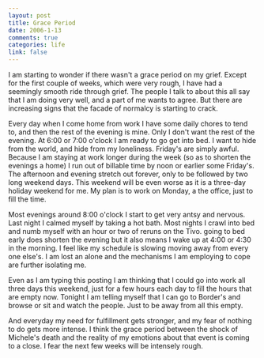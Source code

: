 ```yaml
--- 
layout: post
title: Grace Period
date: 2006-1-13
comments: true
categories: life
link: false
---
```

I am starting to wonder if there wasn't a grace period on my grief. Except for the first couple of weeks, which were very rough, I have had a seemingly smooth ride through grief. The people I talk to about this all say that I am doing very well, and a part of me wants to agree. But there are increasing signs that the facade of normalcy is starting to crack.

Every day when I come home from work I have some daily chores to tend to, and then the rest of the evening is mine. Only I don't want the rest of the evening. At 6:00 or 7:00 o'clock I am ready to go get into bed. I want to hide from the world, and hide from my loneliness. Friday's are simply awful. Because I am staying at work longer during the week (so as to shorten the evenings a home) I run out of billable time by noon or earlier some Friday's. The afternoon and evening stretch out forever, only to be followed by two long weekend days. This weekend will be even worse as it is a three-day holiday weekend for me. My plan is to work on Monday, a the office, just to fill the time.

Most evenings around 8:00 o'clock I start to get very antsy and nervous. Last night I calmed myself by taking a hot bath. Most nights I crawl into bed and numb myself with an  hour or two of reruns on the Tivo. going to bed early does shorten the evening but it also means I wake up at 4:00 or 4:30 in the morning. I feel like my schedule is slowing moving away from every one else's. I am lost an alone and the mechanisms I am employing to cope are further isolating me.

Even as I am typing this posting I am thinking that I could go into work all three days this weekend, just for a few hours each day to fill the hours that are empty now. Tonight I am telling myself that I can go to Border's and browse or sit and watch the people. Just to be away from all this empty.

And everyday my need for fulfillment gets stronger, and my fear of nothing to do gets more intense. I think the grace period between the shock of Michele's death and the reality of my emotions about that event is coming to a close. I fear the next few weeks will be intensely rough.

